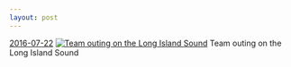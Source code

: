 ```yaml
---
layout: post
---
```


<p>
  <time><a href="/509">2016-07-22</a></time>
  <a href="/509"><img src="{{ site.assets_url }}/509-480.jpg" srcset="{{ site.assets_url }}/509-960.jpg 960w, {{ site.assets_url }}/509-720.jpg 720w, {{ site.assets_url }}/509-480.jpg 480w, {{ site.assets_url }}/509-240.jpg 240w" sizes="(min-width: 700px) 50vw, calc(100vw - 2rem)" alt="Team outing on the Long Island Sound" /></a>
  <span>Team outing on the Long Island Sound</span>
</p>
